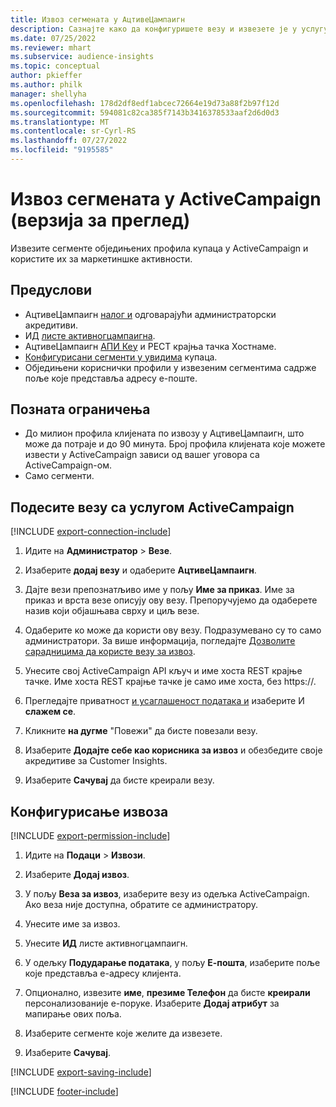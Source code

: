 ```yaml
---
title: Извоз сегмената у АцтивеЦампаигн
description: Сазнајте како да конфигуришете везу и извезете је у услугу ActiveCampaign.
ms.date: 07/25/2022
ms.reviewer: mhart
ms.subservice: audience-insights
ms.topic: conceptual
author: pkieffer
ms.author: philk
manager: shellyha
ms.openlocfilehash: 178d2df8edf1abcec72664e19d73a88f2b97f12d
ms.sourcegitcommit: 594081c82ca385f7143b3416378533aaf2d6d0d3
ms.translationtype: MT
ms.contentlocale: sr-Cyrl-RS
ms.lasthandoff: 07/27/2022
ms.locfileid: "9195585"
---
```

# <a name="export-segments-to-activecampaign-preview"></a>Извоз сегмената у ActiveCampaign (верзија за преглед)

Извезите сегменте обједињених профила купаца у ActiveCampaign и користите их за маркетиншке активности.

## <a name="prerequisites"></a>Предуслови

- АцтивеЦампаигн [налог и](https://www.activecampaign.com/) одговарајући администраторски акредитиви.
- ИД [листе активногцампаигна](https://help.activecampaign.com/hc/articles/360000030559-How-to-create-a-list-in-ActiveCampaign).
- АцтивеЦампаигн [АПИ Кеy](https://help.activecampaign.com/hc/articles/207317590-Getting-started-with-the-API#how-to-obtain-your-activecampaign-api-url-and-key) и РЕСТ крајња тачка Хостнаме.
- [Конфигурисани сегменти у увидима](segments.md) купаца.
- Обједињени кориснички профили у извезеним сегментима садрже поље које представља адресу е-поште.

## <a name="known-limitations"></a>Позната ограничења

- До милион профила клијената по извозу у АцтивеЦампаигн, што може да потраје и до 90 минута. Број профила клијената које можете извести у ActiveCampaign зависи од вашег уговора са ActiveCampaign-ом.
- Само сегменти.

## <a name="set-up-connection-to-activecampaign"></a>Подесите везу са услугом ActiveCampaign

[!INCLUDE [export-connection-include](includes/export-connection-admn.md)]

1. Идите на **Администратор** > **Везе**.

1. Изаберите **додај везу** и одаберите **АцтивеЦампаигн**.

1. Дајте вези препознатљиво име у пољу **Име за приказ**. Име за приказ и врста везе описују ову везу. Препоручујемо да одаберете назив који објашњава сврху и циљ везе.

1. Одаберите ко може да користи ову везу. Подразумевано су то само администратори. За више информација, погледајте [Дозволите сарадницима да користе везу за извоз](connections.md#allow-contributors-to-use-a-connection-for-exports).

1. Унесите свој ActiveCampaign API кључ и име хоста REST крајње тачке. Име хоста REST крајње тачке је само име хоста, без https://.

1. Прегледајте приватност [и усаглашеност података и](connections.md#data-privacy-and-compliance) изаберите И **слажем се**.

1. Кликните **на дугме** "Повежи" да бисте повезали везу.

1. Изаберите **Додајте себе као корисника за извоз** и обезбедите своје акредитиве за Customer Insights.

1. Изаберите **Сачувај** да бисте креирали везу.

## <a name="configure-an-export"></a>Конфигурисање извоза

[!INCLUDE [export-permission-include](includes/export-permission.md)]

1. Идите на **Подаци** > **Извози**.

1. Изаберите **Додај извоз**.

1. У пољу **Веза за извоз**, изаберите везу из одељка ActiveCampaign. Ако веза није доступна, обратите се администратору.

1. Унесите име за извоз.

1. Унесите **ИД** листе активногцампаигн.

1. У одељку **Подударање података**, у пољу **Е-пошта**, изаберите поље које представља е-адресу клијента.

1. Опционално, извезите **име**, **презиме Телефон** да бисте **креирали** персонализованије е-поруке. Изаберите **Додај атрибут** за мапирање ових поља.

1. Изаберите сегменте које желите да извезете.

1. Изаберите **Сачувај**.

[!INCLUDE [export-saving-include](includes/export-saving.md)]

[!INCLUDE [footer-include](includes/footer-banner.md)]
